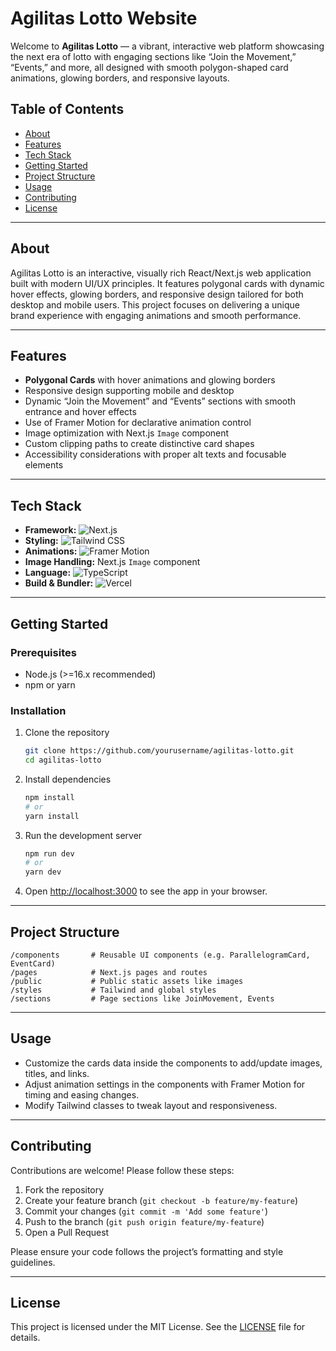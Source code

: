 # Agilitas Lotto Website

Welcome to **Agilitas Lotto** — a vibrant, interactive web platform showcasing the next era of lotto with engaging sections like “Join the Movement,” “Events,” and more, all designed with smooth polygon-shaped card animations, glowing borders, and responsive layouts.

## Table of Contents

* [About](#about)
* [Features](#features)
* [Tech Stack](#tech-stack)
* [Getting Started](#getting-started)
* [Project Structure](#project-structure)
* [Usage](#usage)
* [Contributing](#contributing)
* [License](#license)

---

## About

Agilitas Lotto is an interactive, visually rich React/Next.js web application built with modern UI/UX principles. It features polygonal cards with dynamic hover effects, glowing borders, and responsive design tailored for both desktop and mobile users. This project focuses on delivering a unique brand experience with engaging animations and smooth performance.

---

## Features

* **Polygonal Cards** with hover animations and glowing borders
* Responsive design supporting mobile and desktop
* Dynamic “Join the Movement” and “Events” sections with smooth entrance and hover effects
* Use of Framer Motion for declarative animation control
* Image optimization with Next.js `Image` component
* Custom clipping paths to create distinctive card shapes
* Accessibility considerations with proper alt texts and focusable elements

---

## Tech Stack

- **Framework:** ![Next.js](https://img.shields.io/badge/Next.js-black?style=flat&logo=next.js)
- **Styling:** ![Tailwind CSS](https://img.shields.io/badge/Tailwind%20CSS-blue?style=flat&logo=tailwind-css)
- **Animations:** ![Framer Motion](https://img.shields.io/badge/Framer%20Motion-pink?style=flat&logo=framer)
- **Image Handling:** Next.js `Image` component
- **Language:** ![TypeScript](https://img.shields.io/badge/TypeScript-skyblue?style=flat&logo=typescript)
- **Build & Bundler:** ![Vercel](https://img.shields.io/badge/Vercel-black?style=flat&logo=vercel)

---

## Getting Started

### Prerequisites

* Node.js (>=16.x recommended)
* npm or yarn

### Installation

1. Clone the repository

   ```bash
   git clone https://github.com/yourusername/agilitas-lotto.git
   cd agilitas-lotto
   ```

2. Install dependencies

   ```bash
   npm install
   # or
   yarn install
   ```

3. Run the development server

   ```bash
   npm run dev
   # or
   yarn dev
   ```

4. Open [http://localhost:3000](http://localhost:3000) to see the app in your browser.

---

## Project Structure

```
/components       # Reusable UI components (e.g. ParallelogramCard, EventCard)
/pages            # Next.js pages and routes
/public           # Public static assets like images
/styles           # Tailwind and global styles
/sections         # Page sections like JoinMovement, Events
```

---

## Usage

* Customize the cards data inside the components to add/update images, titles, and links.
* Adjust animation settings in the components with Framer Motion for timing and easing changes.
* Modify Tailwind classes to tweak layout and responsiveness.

---

## Contributing

Contributions are welcome! Please follow these steps:

1. Fork the repository
2. Create your feature branch (`git checkout -b feature/my-feature`)
3. Commit your changes (`git commit -m 'Add some feature'`)
4. Push to the branch (`git push origin feature/my-feature`)
5. Open a Pull Request

Please ensure your code follows the project’s formatting and style guidelines.

---

## License

This project is licensed under the MIT License. See the [LICENSE](LICENSE) file for details.